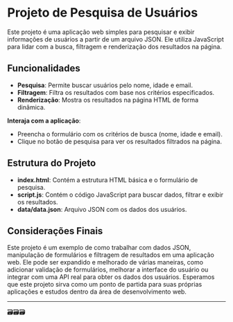 # Projeto de Pesquisa de Usuários

Este projeto é uma aplicação web simples para pesquisar e exibir informações de usuários a partir de um arquivo JSON. Ele utiliza JavaScript para lidar com a busca, filtragem e renderização dos resultados na página.

## Funcionalidades

- **Pesquisa**: Permite buscar usuários pelo nome, idade e email.
- **Filtragem**: Filtra os resultados com base nos critérios especificados.
- **Renderização**: Mostra os resultados na página HTML de forma dinâmica.

**Interaja com a aplicação**:

- Preencha o formulário com os critérios de busca (nome, idade e email).
- Clique no botão de pesquisa para ver os resultados filtrados na página.

## Estrutura do Projeto

- **index.html**: Contém a estrutura HTML básica e o formulário de pesquisa.
- **script.js**: Contém o código JavaScript para buscar dados, filtrar e exibir os resultados.
- **data/data.json**: Arquivo JSON com os dados dos usuários.

## Considerações Finais

Este projeto é um exemplo de como trabalhar com dados JSON, manipulação de formulários e filtragem de resultados em uma aplicação web. Ele pode ser expandido e melhorado de várias maneiras, como adicionar validação de formulários, melhorar a interface do usuário ou integrar com uma API real para obter os dados dos usuários. Esperamos que este projeto sirva como um ponto de partida para suas próprias aplicações e estudos dentro da área de desenvolvimento web.

---

🗃️🗃️🗃️
